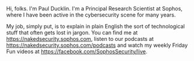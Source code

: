 Hi, folks. I'm Paul Ducklin. I'm a Principal Research Scientist at Sophos, where I have been active in the cybersecurity scene for many years. 

My job, simply put, is to explain in plain English the sort of technological stuff that often gets lost in jargon. You can find me at https://nakedsecurity.sophos.com, listen to our podcasts at https://nakedsecurity.sophos.com/podcasts and watch my weekly Friday Fun videos at https://facebook.com/SophosSecurity/live. 
